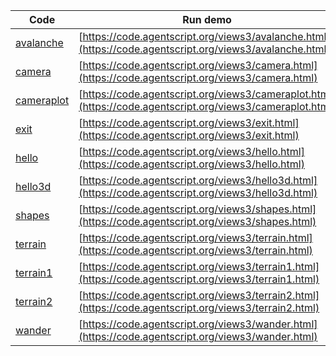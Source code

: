 Code    | Run demo
------- | ------
[avalanche](https://github.com/backspaces/agentscript/tree/master/views3/avalanche.html#L1) | [https://code.agentscript.org/views3/avalanche.html](https://code.agentscript.org/views3/avalanche.html)
[camera](https://github.com/backspaces/agentscript/tree/master/views3/camera.html#L1) | [https://code.agentscript.org/views3/camera.html](https://code.agentscript.org/views3/camera.html)
[cameraplot](https://github.com/backspaces/agentscript/tree/master/views3/cameraplot.html#L1) | [https://code.agentscript.org/views3/cameraplot.html](https://code.agentscript.org/views3/cameraplot.html)
[exit](https://github.com/backspaces/agentscript/tree/master/views3/exit.html#L1) | [https://code.agentscript.org/views3/exit.html](https://code.agentscript.org/views3/exit.html)
[hello](https://github.com/backspaces/agentscript/tree/master/views3/hello.html#L1) | [https://code.agentscript.org/views3/hello.html](https://code.agentscript.org/views3/hello.html)
[hello3d](https://github.com/backspaces/agentscript/tree/master/views3/hello3d.html#L1) | [https://code.agentscript.org/views3/hello3d.html](https://code.agentscript.org/views3/hello3d.html)
[shapes](https://github.com/backspaces/agentscript/tree/master/views3/shapes.html#L1) | [https://code.agentscript.org/views3/shapes.html](https://code.agentscript.org/views3/shapes.html)
[terrain](https://github.com/backspaces/agentscript/tree/master/views3/terrain.html#L1) | [https://code.agentscript.org/views3/terrain.html](https://code.agentscript.org/views3/terrain.html)
[terrain1](https://github.com/backspaces/agentscript/tree/master/views3/terrain1.html#L1) | [https://code.agentscript.org/views3/terrain1.html](https://code.agentscript.org/views3/terrain1.html)
[terrain2](https://github.com/backspaces/agentscript/tree/master/views3/terrain2.html#L1) | [https://code.agentscript.org/views3/terrain2.html](https://code.agentscript.org/views3/terrain2.html)
[wander](https://github.com/backspaces/agentscript/tree/master/views3/wander.html#L1) | [https://code.agentscript.org/views3/wander.html](https://code.agentscript.org/views3/wander.html)
